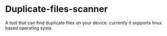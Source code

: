 # Duplicate-files-scanner
A tool that can find duplicate files on your device. currently it supports linux based operating syste.
